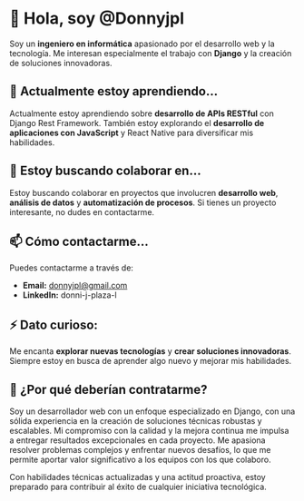# 👋 Hola, soy @Donnyjpl

Soy un **ingeniero en informática** apasionado por el desarrollo web y la tecnología. Me interesan especialmente el trabajo con **Django** y la creación de soluciones innovadoras.

## 🌱 Actualmente estoy aprendiendo...
Actualmente estoy aprendiendo sobre **desarrollo de APIs RESTful** con Django Rest Framework. También estoy explorando el **desarrollo de aplicaciones con JavaScript** 
y React Native para diversificar mis habilidades.

## 💞️ Estoy buscando colaborar en...
Estoy buscando colaborar en proyectos que involucren **desarrollo web**, **análisis de datos** y **automatización de procesos**. 
Si tienes un proyecto interesante, no dudes en contactarme.

## 📫 Cómo contactarme...
Puedes contactarme a través de:
- **Email:** [donnyjpl@gmail.com](mailto:donnyjpl@gmail.com)
- **LinkedIn:** donni-j-plaza-l

## ⚡ Dato curioso:
Me encanta **explorar nuevas tecnologías** y **crear soluciones innovadoras**. Siempre estoy en busca de aprender algo nuevo y mejorar mis habilidades.

## 🚀 ¿Por qué deberían contratarme?
Soy un desarrollador web con un enfoque especializado en Django, con una sólida experiencia en la creación de soluciones técnicas robustas y escalables. Mi compromiso con la calidad y la mejora continua me impulsa a entregar resultados excepcionales en cada proyecto. Me apasiona resolver problemas complejos y enfrentar nuevos desafíos, lo que me permite aportar valor significativo a los equipos con los que colaboro.

Con habilidades técnicas actualizadas y una actitud proactiva, estoy preparado para contribuir al éxito de cualquier iniciativa tecnológica.


